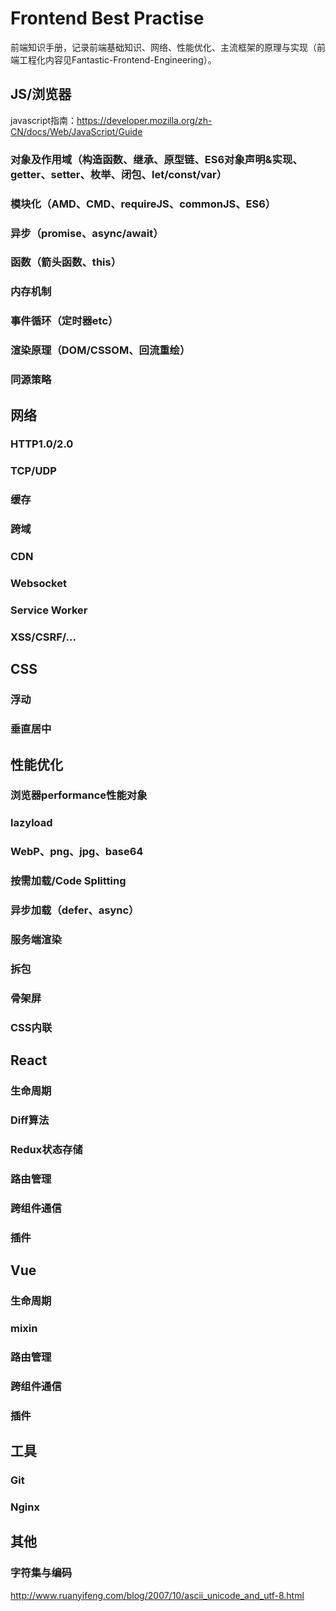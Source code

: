 # Frontend Best Practise
前端知识手册，记录前端基础知识、网络、性能优化、主流框架的原理与实现（前端工程化内容见Fantastic-Frontend-Engineering）。
## JS/浏览器
javascript指南：https://developer.mozilla.org/zh-CN/docs/Web/JavaScript/Guide
### 对象及作用域（构造函数、继承、原型链、ES6对象声明&实现、getter、setter、枚举、闭包、let/const/var）
### 模块化（AMD、CMD、requireJS、commonJS、ES6）
### 异步（promise、async/await）
### 函数（箭头函数、this）
### 内存机制
### 事件循环（定时器etc）
### 渲染原理（DOM/CSSOM、回流重绘）
### 同源策略

## 网络
### HTTP1.0/2.0
### TCP/UDP
### 缓存
### 跨域
### CDN
### Websocket
### Service Worker
### XSS/CSRF/...

## CSS
### 浮动
### 垂直居中

## 性能优化
### 浏览器performance性能对象
### lazyload
### WebP、png、jpg、base64
### 按需加载/Code Splitting
### 异步加载（defer、async）
### 服务端渲染
### 拆包
### 骨架屏
### CSS内联

## React
### 生命周期
### Diff算法
### Redux状态存储
### 路由管理
### 跨组件通信
### 插件

## Vue
### 生命周期
### mixin
### 路由管理
### 跨组件通信
### 插件

## 工具
### Git
### Nginx

## 其他
### 字符集与编码
http://www.ruanyifeng.com/blog/2007/10/ascii_unicode_and_utf-8.html
